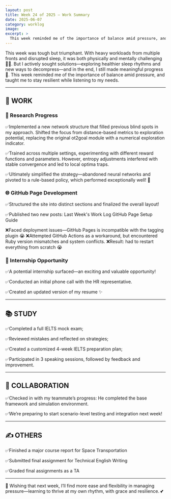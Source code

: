 ```yaml
---
layout: post
title: Week 24 of 2025 – Work Summary
date: 2025-06-07
category: worklog
image: 
excerpt: >
  This week reminded me of the importance of balance amid pressure, and taught me to stay resilient while listening to my needs. 💪
---
```


This week was tough but triumphant. With heavy workloads from multiple fronts and disrupted sleep, it was both physically and mentally challenging 😮‍💨. But I actively sought solutions—exploring healthier sleep rhythms and new ways to decompress—and in the end, I still made meaningful progress 💪. This week reminded me of the importance of balance amid pressure, and taught me to stay resilient while listening to my needs.

---
## 🚀 WORK

### 🧠 Research Progress

✅Implemented a new network structure that filled previous blind spots in my approach. Shifted the focus from distance-based metrics to exploration potential, replacing the original ot2goal module with a numerical exploration indicator.

✅Trained across multiple settings, experimenting with different reward functions and parameters. However, entropy adjustments interfered with stable convergence and led to local optima traps.

✅Ultimately simplified the strategy—abandoned neural networks and pivoted to a rule-based policy, which performed exceptionally well! 🎉

### 🌐 GitHub Page Development

✅Structured the site into distinct sections and finalized the overall layout!

✅Published two new posts:
Last Week's Work Log
GitHub Page Setup Guide

❌Faced deployment issues—GitHub Pages is incompatible with the tagging plugin 😭
❌Attempted GitHub Actions as a workaround, but encountered Ruby version mismatches and system conflicts.
❌Result: had to restart everything from scratch 😭

### 💼 Internship Opportunity

✅A potential internship surfaced—an exciting and valuable opportunity!

✅Conducted an initial phone call with the HR representative.

✅Created an updated version of my resume ✨

---
## 📚 STUDY

✅Completed a full IELTS mock exam;

✅Reviewed mistakes and reflected on strategies;

✅Created a customized 4-week IELTS preparation plan;

✅Participated in 3 speaking sessions, followed by feedback and improvement.

---
## 🤝 COLLABORATION

✅Checked in with my teammate’s progress:
He completed the base framework and simulation environment.

✅We’re preparing to start scenario-level testing and integration next week!

------------------------------------------------------------------------------
## ✍️ OTHERS

✅Finished a major course report for Space Transportation

✅Submitted final assignment for Technical English Writing

✅Graded final assignments as a TA

------------------------------------------------------------------------------
🌼 Wishing that next week, I’ll find more ease and flexibility in managing pressure—learning to thrive at my own rhythm, with grace and resilience. 💕
